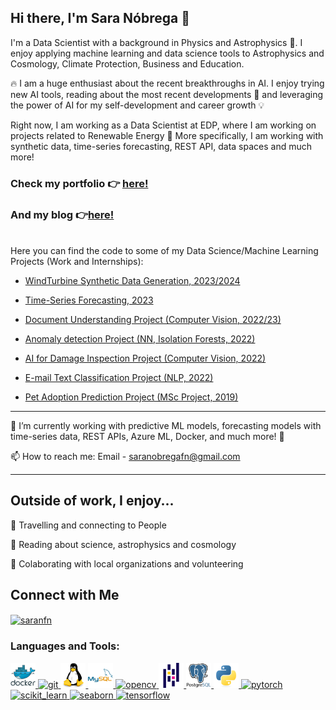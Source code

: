 ## Hi there, I'm Sara Nóbrega 👋

I'm a Data Scientist with a background in Physics and Astrophysics :rocket:. I enjoy applying machine learning and data science tools to Astrophysics and Cosmology, Climate Protection, Business and Education.  

:fire: I am a huge enthusiast about the recent breakthroughs in AI. I enjoy trying new AI tools, reading about the most recent developments :eyes: and leveraging the power of AI for my self-development and career growth :bulb: 


Right now, I am working as a Data Scientist at EDP, where I am working on projects related to Renewable Energy 🌱
More specifically, I am working with synthetic data, time-series forecasting, REST API, data spaces and much more!


### Check my portfolio 👉 [here!](https://datascience-showcase-kox1872.gamma.site/)  
### And my blog  👉[here!](https://medium.com/@saranobregafn)

<br>
Here you can find the code to some of my Data Science/Machine Learning Projects (Work and Internships):

- [WindTurbine Synthetic Data Generation, 2023/2024 ](https://github.com/saranobrega/PAR_model_synthetic_data) 
  
- [Time-Series Forecasting, 2023 ](https://github.com/saranobrega/Forecasting_time_series)

- [Document Understanding Project (Computer Vision, 2022/23)](https://github.com/saranobrega/Document-Processing-Project-)
  
- [Anomaly detection Project (NN, Isolation Forests, 2022)](https://github.com/saranobrega/Anomaly-detection-Project)

- [AI for Damage Inspection Project (Computer Vision, 2022)](https://github.com/saranobrega/AI-for-Damage-Inspection-Project-)

- [E-mail Text Classification Project (NLP, 2022)](https://github.com/saranobrega/E-mail-Text-Classification-Project-)

-  [Pet Adoption Prediction Project (MSc Project, 2019)](https://github.com/saranobrega/Pet-Adoption-Prediction-Project-)


- - - 

🔭 I’m currently working with predictive ML models, forecasting models with time-series data, REST APIs, Azure ML, Docker, and much more! 🔮

📫 How to reach me: Email - saranobregafn@gmail.com


- - - 

## Outside of work, I enjoy...

:rocket: Travelling and connecting to People

🔭 Reading about science, astrophysics and cosmology

 💬 Colaborating with local organizations and volunteering
 


## Connect with Me


<p align="left">
<a href="https://linkedin.com/in/saranfn" target="blank"><img align="center" src="https://raw.githubusercontent.com/rahuldkjain/github-profile-readme-generator/master/src/images/icons/Social/linked-in-alt.svg" alt="saranfn" height="30" width="40" /></a>
</p>

<h3 align="left">Languages and Tools:</h3>
<p align="left"> <a href="https://www.docker.com/" target="_blank" rel="noreferrer"> <img src="https://raw.githubusercontent.com/devicons/devicon/master/icons/docker/docker-original-wordmark.svg" alt="docker" width="40" height="40"/> </a> <a href="https://git-scm.com/" target="_blank" rel="noreferrer"> <img src="https://www.vectorlogo.zone/logos/git-scm/git-scm-icon.svg" alt="git" width="40" height="40"/> </a> <a href="https://www.linux.org/" target="_blank" rel="noreferrer"> <img src="https://raw.githubusercontent.com/devicons/devicon/master/icons/linux/linux-original.svg" alt="linux" width="40" height="40"/> </a> <a href="https://www.mysql.com/" target="_blank" rel="noreferrer"> <img src="https://raw.githubusercontent.com/devicons/devicon/master/icons/mysql/mysql-original-wordmark.svg" alt="mysql" width="40" height="40"/> </a> <a href="https://opencv.org/" target="_blank" rel="noreferrer"> <img src="https://www.vectorlogo.zone/logos/opencv/opencv-icon.svg" alt="opencv" width="40" height="40"/> </a> <a href="https://pandas.pydata.org/" target="_blank" rel="noreferrer"> <img src="https://raw.githubusercontent.com/devicons/devicon/2ae2a900d2f041da66e950e4d48052658d850630/icons/pandas/pandas-original.svg" alt="pandas" width="40" height="40"/> </a> <a href="https://www.postgresql.org" target="_blank" rel="noreferrer"> <img src="https://raw.githubusercontent.com/devicons/devicon/master/icons/postgresql/postgresql-original-wordmark.svg" alt="postgresql" width="40" height="40"/> </a> <a href="https://www.python.org" target="_blank" rel="noreferrer"> <img src="https://raw.githubusercontent.com/devicons/devicon/master/icons/python/python-original.svg" alt="python" width="40" height="40"/> </a> <a href="https://pytorch.org/" target="_blank" rel="noreferrer"> <img src="https://www.vectorlogo.zone/logos/pytorch/pytorch-icon.svg" alt="pytorch" width="40" height="40"/> </a> <a href="https://scikit-learn.org/" target="_blank" rel="noreferrer"> <img src="https://upload.wikimedia.org/wikipedia/commons/0/05/Scikit_learn_logo_small.svg" alt="scikit_learn" width="40" height="40"/> </a> <a href="https://seaborn.pydata.org/" target="_blank" rel="noreferrer"> <img src="https://seaborn.pydata.org/_images/logo-mark-lightbg.svg" alt="seaborn" width="40" height="40"/> </a> <a href="https://www.tensorflow.org" target="_blank" rel="noreferrer"> <img src="https://www.vectorlogo.zone/logos/tensorflow/tensorflow-icon.svg" alt="tensorflow" width="40" height="40"/> </a> </p>

